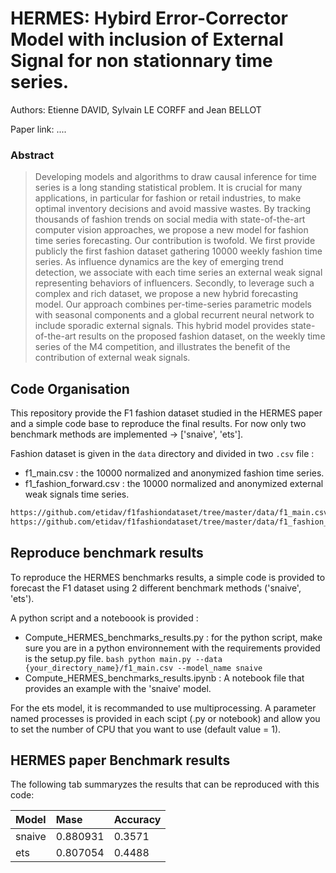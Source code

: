 # HERMES: Hybird Error-Corrector Model with inclusion of External Signal for non stationnary time series.

Authors: Etienne DAVID, Sylvain LE CORFF and Jean BELLOT

Paper link: ....

### Abstract
> Developing models and algorithms to draw causal inference for time series is a long standing statistical problem. It is crucial for many applications, in particular for fashion or retail industries, to make optimal inventory decisions and avoid massive wastes. By tracking thousands of fashion trends on social media with state-of-the-art computer vision approaches, we propose a new model for fashion time series forecasting. Our contribution is  twofold. We first provide publicly the first fashion dataset gathering 10000 weekly fashion time series. As influence dynamics are the key of emerging trend detection, we associate with each time series an external weak signal representing behaviors of influencers. Secondly, to leverage such a complex and rich dataset, we propose a new hybrid forecasting model. Our approach combines per-time-series parametric models with seasonal components and a global recurrent neural network to include sporadic external signals. This hybrid model provides state-of-the-art results on the proposed fashion dataset, on the weekly time series of the M4 competition, and illustrates the benefit of the contribution of external weak signals.

## Code Organisation

This repository provide the F1 fashion dataset studied in the HERMES paper and a simple code base to reproduce the final results. For now only two benchmark methods are implemented -> ['snaive', 'ets'].

Fashion dataset is given in the ```data``` directory and divided in two ```.csv``` file :
 - f1_main.csv : the 10000 normalized and anonymized fashion time series.
 - f1_fashion_forward.csv : the 10000 normalized and anonymized external weak signals time series.

```bash
https://github.com/etidav/f1fashiondataset/tree/master/data/f1_main.csv
https://github.com/etidav/f1fashiondataset/tree/master/data/f1_fashion_forward.csv
```

## Reproduce benchmark results

To reproduce the HERMES benchmarks results, a simple code is provided to forecast the F1 dataset using 2 different benchmark methods ('snaive', 'ets').

A python script and a noteboook is provided :

 - Compute_HERMES_benchmarks_results.py : for the python script, make sure you are in a python environnement with the requirements provided is the setup.py file.
         ```bash
         python main.py --data {your_directory_name}/f1_main.csv --model_name snaive 
         ```
 - Compute_HERMES_benchmarks_results.ipynb : A notebook file that provides an example with the 'snaive' model.

For the ets model, it is recommanded to use multiprocessing. A parameter named processes is provided in each scipt (.py or notebook) and allow you to set the number of CPU that you want to use (default value = 1).

## HERMES paper Benchmark results

The following tab summaryzes the results that can be reproduced with this code:

| Model         | Mase        | Accuracy    |
| :-------------| :-----------| :-----------|
| snaive        | 0.880931    | 0.3571      |
| ets           | 0.807054    | 0.4488      |
